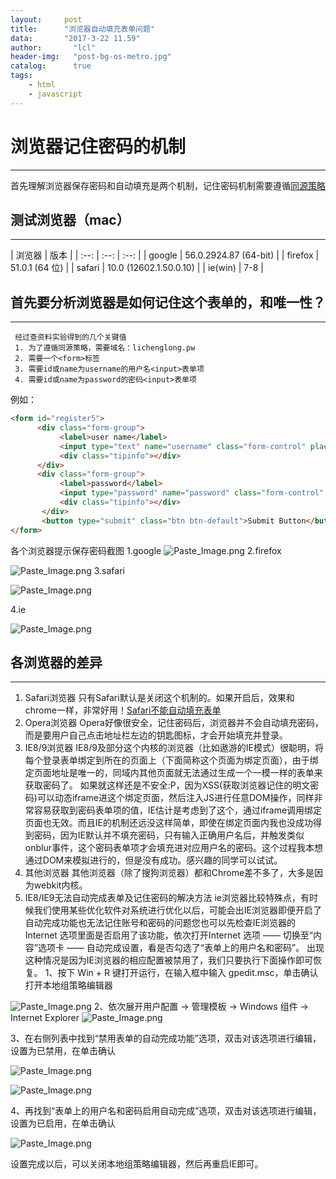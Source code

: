 ```yaml
---
layout:     post
title:      "浏览器自动填充表单问题"
data:       "2017-3-22 11.59"
author:       "lcl"
header-img:   "post-bg-os-metro.jpg"
catalog:      true
tags:
    - html
    - javascript
---
```


# 浏览器记住密码的机制
---
首先理解浏览器保存密码和自动填充是两个机制，记住密码机制需要遵循[同源策略](http://baike.baidu.com/link?url=1UygF57OpBrK733OtVWZhrX7H-i9PmWdoLOnl4BkNdatA3OqOB4VHwLTxDshFkUz3mnhmTvRacF7YHjCT8gEeg4ZXaLacjW1ri6VFm1yhfUUuTyVbyp0NV9NzxAQ4FdL)
## 测试浏览器（mac）
---
| 浏览器 | 版本 |
| :--: | :--: | :--: |
| google | 56.0.2924.87  (64-bit) |
| firefox | 51.0.1 (64 位) |
| safari | 10.0 (12602.1.50.0.10) |
| ie(win) | 7-8 |
## 首先要分析浏览器是如何记住这个表单的，和唯一性？
---
     经过查资料实验得到的几个关键值
     1. 为了遵循同源策略，需要域名：lichenglong.pw
     2. 需要一个<form>标签
     3. 需要id或name为username的用户名<input>表单项
     4. 需要id或name为password的密码<input>表单项

例如：
```html
<form id="register5">
      <div class="form-group">
           <label>user name</label>
           <input type="text" name="username" class="form-control" placeholder="Enter text">
           <div class="tipinfo"></div>
      </div>
      <div class="form-group">
           <label>password</label>
           <input type="password" name="password" class="form-control" placeholder="Enter text">
           <div class="tipinfo"></div>
       </div>
       <button type="submit" class="btn btn-default">Submit Button</button>
</form>
```
各个浏览器提示保存密码截图
1.google
![Paste_Image.png](http://upload-images.jianshu.io/upload_images/4450341-5df21d026404e17d.png?imageMogr2/auto-orient/strip%7CimageView2/2/w/1240)
2.firefox

![Paste_Image.png](http://upload-images.jianshu.io/upload_images/4450341-ff7525ecb9e78db3.png?imageMogr2/auto-orient/strip%7CimageView2/2/w/1240)
3.safari

![Paste_Image.png](http://upload-images.jianshu.io/upload_images/4450341-8f93151cccbf1d67.png?imageMogr2/auto-orient/strip%7CimageView2/2/w/1240)

4.ie

![Paste_Image.png](http://upload-images.jianshu.io/upload_images/4450341-7d174e15f948b206.png?imageMogr2/auto-orient/strip%7CimageView2/2/w/1240)

## 各浏览器的差异
---
1. Safari浏览器
只有Safari默认是关闭这个机制的。如果开启后，效果和chrome一样，非常好用！[Safari不能自动填充表单](https://support.apple.com/kb/PH19270?viewlocale=zh_CN&locale=zh_CN)
2. Opera浏览器
Opera好像很安全，记住密码后，浏览器并不会自动填充密码，而是要用户自己点击地址栏左边的钥匙图标，才会开始填充并登录。
3. IE8/9浏览器
IE8/9及部分这个内核的浏览器（比如遨游的IE模式）很聪明，将每个登录表单绑定到所在的页面上（下面简称这个页面为绑定页面），由于绑定页面地址是唯一的，同域内其他页面就无法通过生成一个一模一样的表单来获取密码了。
如果就这样还是不安全:P，因为XSS(获取浏览器记住的明文密码)可以动态iframe进这个绑定页面，然后注入JS进行任意DOM操作，同样非常容易获取到密码表单项的值，IE估计是考虑到了这个，通过iframe调用绑定页面也无效。而且IE的机制还远没这样简单，即使在绑定页面内我也没成功得到密码，因为IE默认并不填充密码，只有输入正确用户名后，并触发类似onblur事件，这个密码表单项才会填充进对应用户名的密码。这个过程我本想通过DOM来模拟进行的，但是没有成功。感兴趣的同学可以试试。
4. 其他浏览器
其他浏览器（除了搜狗浏览器）都和Chrome差不多了，大多是因为webkit内核。
5. IE8/IE9无法自动完成表单及记住密码的解决方法
ie浏览器比较特殊点，有时候我们使用某些优化软件对系统进行优化以后，可能会出IE浏览器即便开启了自动完成功能也无法记住账号和密码的问题您也可以先检查IE浏览器的 Internet 选项里面是否启用了该功能，依次打开Internet 选项 —— 切换至“内容”选项卡 —— 自动完成设置，看是否勾选了“表单上的用户名和密码”。 出现这种情况是因为IE浏览器的相应配置被禁用了，我们只要执行下面操作即可恢复。
1、按下 Win + R 键打开运行，在输入框中输入 gpedit.msc，单击确认打开本地组策略编辑器

![Paste_Image.png](http://upload-images.jianshu.io/upload_images/4450341-3a78c12beaec76e3.png?imageMogr2/auto-orient/strip%7CimageView2/2/w/1240)
2、依次展开用户配置 → 管理模板 → Windows 组件 → Internet Explorer
![Paste_Image.png](http://upload-images.jianshu.io/upload_images/4450341-a4dd52cb968eca23.png)

3、在右侧列表中找到“禁用表单的自动完成功能”选项，双击对该选项进行编辑，设置为已禁用，在单击确认

![Paste_Image.png](http://upload-images.jianshu.io/upload_images/4450341-634ddc804a024849.png?imageMogr2/auto-orient/strip%7CimageView2/2/w/1240)

![Paste_Image.png](http://upload-images.jianshu.io/upload_images/4450341-54b77e039ce564d3.png)

4、再找到“表单上的用户名和密码启用自动完成”选项，双击对该选项进行编辑，设置为已启用，在单击确认

![Paste_Image.png](http://upload-images.jianshu.io/upload_images/4450341-91dcc64ec9a4d92e.png?imageMogr2/auto-orient/strip%7CimageView2/2/w/1240)

设置完成以后，可以关闭本地组策略编辑器，然后再重启IE即可。
